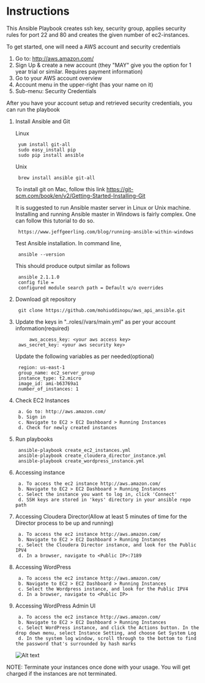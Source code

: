 # Instructions

This Ansible Playbook creates ssh key, security group, applies security rules for port 22 and 80 and creates the given number of ec2-instances. 

To get started, one will need a AWS account and security credentials 


1. Go to: http://aws.amazon.com/
2. Sign Up & create a new account (they "MAY" give you the option for 1 year trial or similar. Requires payment information)
3. Go to your AWS account overview
4. Account menu in the upper-right (has your name on it)
5. Sub-menu: Security Credentials



After you have your account setup and retrieved security credentials, you can run the playbook 

1. Install Ansible and Git

	Linux 

		yum install git-all
		sudo easy_install pip
		sudo pip install ansible

	Unix

		brew install ansible git-all
		
	To install git on Mac, follow this link
		https://git-scm.com/book/en/v2/Getting-Started-Installing-Git
		


	It is suggested to run Ansible master server in Linux or Unix machine. Installing and running Ansible master in Windows is fairly complex. One can follow this tutorial to do so. 

		https://www.jeffgeerling.com/blog/running-ansible-within-windows


	Test Ansible installation. In command line, 

  		ansible --version 
  
	This should produce output similar as follows  


		ansible 2.1.1.0
		config file =
		configured module search path = Default w/o overrides
  

3. Download git repository 

		git clone https://github.com/mohiuddinopu/aws_api_ansible.git

2. Update the keys in "..roles/<playbook>/vars/main.yml" as per your account information(required)

       		aws_access_key: <your aws access key> 
		aws_secret_key: <your aws security key> 

	Update the following variables as per needed(optional) 
		
		region: us-east-1
		group_name: ec2_server_group
		instance_type: t2.micro 
		image_id: ami-b63769a1
    	number_of_instances: 1
		



4. Check EC2 Instances 

		a. Go to: http://aws.amazon.com/
		b. Sign in
		c. Navigate to EC2 > EC2 Dashboard > Running Instances 
		d. Check for newly created instances 

5. Run playbooks
		
		ansible-playbook create_ec2_instances.yml
	  	ansible-playbook create_cloudera_director_instance.yml
  		ansible-playbook create_wordpress_instance.yml
  
6. Accessing instance

		a. To access the ec2 instance http://aws.amazon.com/
		b. Navigate to EC2 > EC2 Dashboard > Running Instances 
		c. Select the instance you want to log in, click 'Connect'
		d. SSH keys are stored in 'keys' directory in your ansible repo path

7. Accessing Cloudera Director(Allow at least 5 minutes of time for the Director process to be up and running)

		a. To access the ec2 instance http://aws.amazon.com/
		b. Navigate to EC2 > EC2 Dashboard > Running Instances 
		c. Select the Cloudera Director instance, and look for the Public IPV4
		d. In a browser, navigate to <Public IP>:7189

8. Accessing WordPress

		a. To access the ec2 instance http://aws.amazon.com/
		b. Navigate to EC2 > EC2 Dashboard > Running Instances 
		c. Select the Wordpress instance, and look for the Public IPV4
		d. In a browser, navigate to <Public IP>
		
9. Accessing WordPress Admin UI

		a. To access the ec2 instance http://aws.amazon.com/
		b. Navigate to EC2 > EC2 Dashboard > Running Instances
		c. Select WordPress instance, and click the Actions button. In the drop down menu, select Instance Setting, and choose Get System Log
		d. In the system log window, scroll through to the bottom to find the password that's surrounded by hash marks
		
				
	![Alt text](/Users/mohiuddin/Desktop/wordpress_admin_password.png?raw=true "WordPress admin password")


NOTE: Terminate your instances once done with your usage. You will get charged if the instances are not terminated. 
